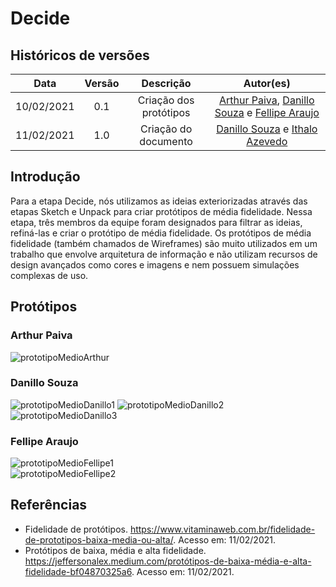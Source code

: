 # Decide

## Históricos de versões

|    Data    | Versão |       Descrição        |                                                                      Autor(es)                                                                       |
| :--------: | :----: | :--------------------: | :--------------------------------------------------------------------------------------------------------------------------------------------------: |
| 10/02/2021 |  0.1   | Criação dos protótipos | [Arthur Paiva](https://github.com/ArthurPaivaT), [Danillo Souza](https://github.com/DanilloGS) e [Fellipe Araujo](https://github.com/fellipe-araujo) |
| 11/02/2021 |  1.0   |  Criação do documento  |                          [Danillo Souza](https://github.com/DanilloGS) e [Ithalo Azevedo](https://github.com/ithaloazevedo)                          |

## Introdução

Para a etapa Decide, nós utilizamos as ideias exteriorizadas através das etapas Sketch e Unpack para criar protótipos de média fidelidade. Nessa etapa, três membros da equipe foram designados para filtrar as ideias, refiná-las e criar o protótipo de média fidelidade. Os protótipos de média fidelidade (também chamados de Wireframes) são muito utilizados em um trabalho que envolve arquitetura de informação e não utilizam recursos de design avançados como cores e imagens e nem possuem simulações complexas de uso.

## Protótipos

### Arthur Paiva

![prototipoMedioArthur](../assets/images/protótipos/medio/prototipoMedioArthur.png)

### Danillo Souza

![prototipoMedioDanillo1](../assets/images/protótipos/medio/prototipoMedioDanillo1.png)
![prototipoMedioDanillo2](../assets/images/protótipos/medio/prototipoMedioDanillo2.png)
![prototipoMedioDanillo3](../assets/images/protótipos/medio/prototipoMedioDanillo3.png)

### Fellipe Araujo

![prototipoMedioFellipe1](../assets/images/protótipos/medio/prototipoMedioFellipe1.png)
<br/>
![prototipoMedioFellipe2](../assets/images/protótipos/medio/prototipoMedioFellipe2.png)

## Referências

- Fidelidade de protótipos. https://www.vitaminaweb.com.br/fidelidade-de-prototipos-baixa-media-ou-alta/. Acesso em: 11/02/2021.
- Protótipos de baixa, média e alta fidelidade. https://jeffersonalex.medium.com/protótipos-de-baixa-média-e-alta-fidelidade-bf04870325a6. Acesso em: 11/02/2021.

